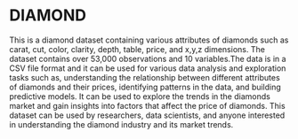 # DIAMOND
This is a diamond dataset containing various attributes of diamonds such as carat, cut, color, clarity, depth, table, price, and x,y,z dimensions. The dataset contains over 53,000 observations and 10 variables.The data is in a CSV file format and it can be used for various data analysis and exploration tasks such as, understanding the relationship between different attributes of diamonds and their prices, identifying patterns in the data, and building predictive models. It can be used to explore the trends in the diamonds market and gain insights into factors that affect the price of diamonds. This dataset can be used by researchers, data scientists, and anyone interested in understanding the diamond industry and its market trends.

